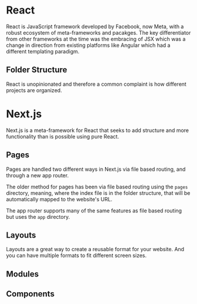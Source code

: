 # React
React is JavaScript framework developed by Facebook, now Meta, with a robust ecosystem of meta-frameworks and pacakges. The key differentiator from other frameworks at the time was the embracing of JSX which was a change in direction from existing platforms like Angular which had a different templating paradigm.

## Folder Structure
React is unopinionated and therefore a common complaint is how different projects are organized.

# Next.js
Next.js is a meta-framework for React that seeks to add structure and more functionality than is possible using pure React.

## Pages
Pages are handled two different ways in Next.js via file based routing, and through a new app router.

The older method for pages has been via file based routing using the `pages` directory, meaning, where the index file is in the folder structure, that will be automatically mapped to the website's URL.

The app router supports many of the same features as file based routing but uses the `app` directory.

## Layouts
Layouts are a great way to create a reusable format for your website. And you can have multiple formats to fit different screen sizes.

## Modules

## Components
